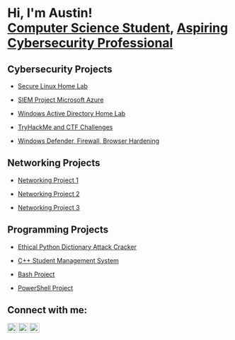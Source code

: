 <h1>Hi, I'm Austin! <br/><a href="https://github.com/austindennoCS">Computer Science Student</a>, <a href="https://github.com/austindennoCS">Aspiring Cybersecurity Professional</a></h1>

<h2>Cybersecurity Projects</h2>

  - [Secure Linux Home Lab](https://github.com/austindennoCS)
  
  - [SIEM Project Microsoft Azure](https://github.com/austindennoCS)
  
  - [Windows Active Directory Home Lab](https://github.com/austindennoCS)
    
  - [TryHackMe and CTF Challenges](https://github.com/austindennoCS)

  - [Windows Defender, Firewall, Browser Hardening](https://github.com/austindennoCS)

<h2>Networking Projects</h2>

  - [Networking Project 1](https://github.com/austindennoCS)
  
  - [Networking Project 2](https://github.com/austindennoCS)
  
  - [Networking Project 3](https://github.com/austindennoCS)
    

<h2>Programming Projects</h2>

  - [Ethical Python Dictionary Attack Cracker](https://github.com/austindennoCS)
  
  - [C++ Student Management System](https://github.com/austindennoCS)

  - [Bash Project](https://github.com/austindennoCS)

  - [PowerShell Project](https://github.com/austindennoCS)
  
  
  
<h2>Connect with me:</h2>

[<img align="left" alt="JoshMadakor | Twitter" width="22px" src="https://cdn.jsdelivr.net/npm/simple-icons@v3/icons/twitter.svg" />][twitter]
[<img align="left" alt="JoshMadakor | LinkedIn" width="22px" src="https://cdn.jsdelivr.net/npm/simple-icons@v3/icons/linkedin.svg" />][linkedin]
[<img align="left" alt="JoshMadakor | Instagram" width="22px" src="https://cdn.jsdelivr.net/npm/simple-icons@v3/icons/instagram.svg" />][instagram]

[twitter]: https://twitter.com
[instagram]: https://www.instagram.com
[linkedin]: https://linkedin.com

<!--
**joshmadakor1/joshmadakor1** is a ✨ _special_ ✨ repository because its `README.md` (this file) appears on your GitHub profile.

Here are some ideas to get you started:

- 🔭 I’m currently working on ...
- 🌱 I’m currently learning ...
- 👯 I’m looking to collaborate on ...
- 🤔 I’m looking for help with ...
- 💬 Ask me about ...
- 📫 How to reach me: ...
- 😄 Pronouns: ...
- ⚡ Fun fact: ...
-->
